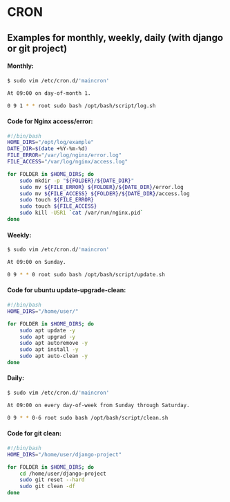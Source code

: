 # CRON
## Examples for monthly, weekly, daily (with django or git project)
#### Monthly:

```sh
$ sudo vim /etc/cron.d/'maincron'
```

```sh
At 09:00 on day-of-month 1.
```

```sh
0 9 1 * * root sudo bash /opt/bash/script/log.sh
```

#### Code for Nginx access/error:

```sh
#!/bin/bash
HOME_DIRS="/opt/log/example"
DATE_DIR=$(date +%Y-%m-%d)
FILE_ERROR="/var/log/nginx/error.log"
FILE_ACCESS="/var/log/nginx/access.log"

for FOLDER in $HOME_DIRS; do
    sudo mkdir -p "${FOLDER}/${DATE_DIR}"
    sudo mv ${FILE_ERROR} ${FOLDER}/${DATE_DIR}/error.log
    sudo mv ${FILE_ACCESS} ${FOLDER}/${DATE_DIR}/access.log
    sudo touch ${FILE_ERROR}
    sudo touch ${FILE_ACCESS}
    sudo kill -USR1 `cat /var/run/nginx.pid`
done
```

#### Weekly:

```sh
$ sudo vim /etc/cron.d/'maincron'
```

```sh
At 09:00 on Sunday.
```

```sh
0 9 * * 0 root sudo bash /opt/bash/script/update.sh
```

#### Code for ubuntu update-upgrade-clean:

```sh
#!/bin/bash
HOME_DIRS="/home/user/"

for FOLDER in $HOME_DIRS; do
    sudo apt update -y
    sudo apt upgrad -y
    sudo apt autoremove -y
    sudo apt install -y
    sudo apt auto-clean -y
done
```

#### Daily:

```sh
$ sudo vim /etc/cron.d/'maincron'
```

```sh
At 09:00 on every day-of-week from Sunday through Saturday.
```

```sh
0 9 * * 0-6 root sudo bash /opt/bash/script/clean.sh
```

#### Code for git clean:

```sh
#!/bin/bash
HOME_DIRS="/home/user/django-project"

for FOLDER in $HOME_DIRS; do
	cd /home/user/django-project
    sudo git reset --hard
    sudo git clean -df 
done
```